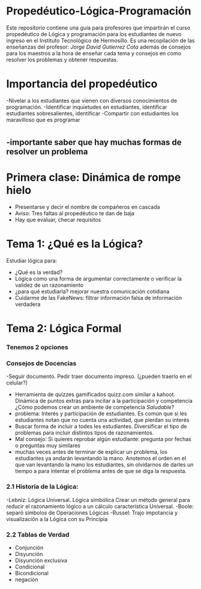 # Propedéutico-Lógica-Programación

Este repositorio contiene una guía para profesores que impartirán el curso propedéutico de Lógica y programación para los estudiantes de nuevo ingreso en el Instituto Tecnológico de Hermosillo. Es una recopilación de las enseñanzas del profesor: *Jorge David Gutierrez Cota* 
además de consejos para los maestros a la hora de enseñar cada tema y consejos en como resolver los problemas y obtener respuestas.

# Importancia del propedéutico
-Nivelar a los estudiantes que vienen con diversos conocimientos de programación.
-Identificar inquietudes en estudiantes, identificar estudiantes sobresalientes, identificar
-Compartir con estudiantes los maravilloso que es programar

#
-importante saber que hay muchas formas de resolver un problema
-

# Primera clase: Dinámica de rompe hielo
- Presentarse y decir el nombre de compañeros en cascada
- Aviso: Tres faltas al propedéutico te dan de baja
- Hay que evaluar, checar requisitos

# Tema 1: ¿Qué es la Lógica?
Estudiar lógica para:
- ¿Qué es la verdad?
- Lógica como una forma de argumentar correctamente o verificar la validez de un razonamiento
- ¿para qué estudiarla? mejorar nuestra comunicación cotidiana
- Cuidarme de las FakeNews: filtrar información falsa de información verdadera


# Tema 2: Lógica Formal
### Tenemos 2 opciones



### Consejos de Docencias
-Seguir documento. Pedir traer documento impreso. (¿pueden traerlo en el celular?)
- Herramienta de quizzes gamificados quizz.com similar a kahoot. Dinámica de puntos extras para incitar a la participación y competencia ¿Cómo podemos crear un ambiente de competencia *Saludable*?
- problema: Interés y participación de estudiantes. Es común que si les estudiantes notan que no cuenta una actividad, que pierdan su interés
- Buscar forma de incluir a todes les estudiantes. Diversificar el tipo de problemas para incluir distintos tipos de razonamientos.
- Mal consejo: Si quieres reprobar algún estudiante: pregunta por fechas o preguntas muy similares
- muchas veces antes de terminar de explicar un problema, los estudiantes ya andarán levantando la mano. Anotemos el orden en el que van levantando la mano los estudiantes, sin olvidarnos de darles un tiempo a para intentar el problema antes de que se diga la respuesta.


### 2.1 Historia de la Lógica:
-Lebniz: Lógica Universal. Lógica simbólica Crear un método general para reducir el razonamiento lógico a un cálculo característica Universal. 
-Boole: separó símbolos de Operaciones Lógicas
-Russel: Trajo impotancia y visualización a la Lógica con su Principia

### 2.2 Tablas de Verdad

- Conjunción
- Disyunción
- Disyunción exclusiva
- Condicional
- Bicondicional
- negación

